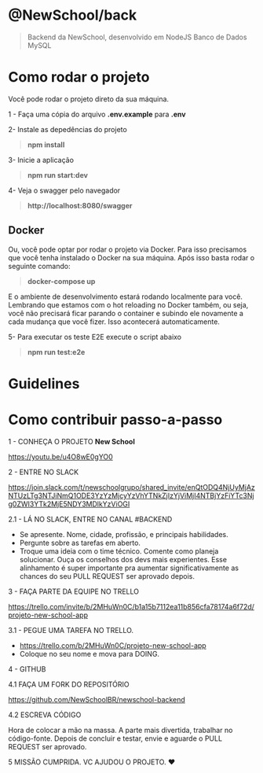 # @NewSchool/back

> Backend da NewSchool, desenvolvido em NodeJS
> Banco de Dados MySQL

# Como rodar o projeto

Você pode rodar o projeto direto da sua máquina.

1 - Faça uma cópia do arquivo **.env.example** para **.env**

2- Instale as depedências do projeto

> **npm install**

3- Inicie a aplicação

> **npm run start:dev**

4- Veja o swagger pelo navegador

> **http://localhost:8080/swagger**

## Docker

Ou, você pode optar por rodar o projeto via Docker. Para isso precisamos
que você tenha instalado o Docker na sua máquina.
Após isso basta rodar o seguinte comando:

> **docker-compose up**

E o ambiente de desenvolvimento estará rodando localmente para você. Lembrando
que estamos com o hot reloading no Docker também, ou seja, você não precisará
ficar parando o container e subindo ele novamente a cada mudança que você fizer.
Isso acontecerá automaticamente.

5- Para executar os teste E2E execute o script abaixo

> **npm run test:e2e**

# Guidelines

# Como contribuir passo-a-passo

1 - CONHEÇA O PROJETO **New School**

https://youtu.be/u4O8wE0gYO0

2 - ENTRE NO SLACK

https://join.slack.com/t/newschoolgrupo/shared_invite/enQtODQ4NjUyMjAzNTUzLTg3NTJiNmQ1ODE3YzYzMjcyYzVhYTNkZjIzYjViMjI4NTBjYzFiYTc3Njg0ZWI3YTk2MjE5NDY3MDlkYzViOGI

2.1 - LÁ NO SLACK, ENTRE NO CANAL #BACKEND

- Se apresente. Nome, cidade, profissão, e principais habilidades.
- Pergunte sobre as tarefas em aberto.
- Troque uma ideia com o time técnico. Comente como planeja solucionar. Ouça os conselhos dos devs mais experientes. Esse alinhamento é super importante pra aumentar significativamente as chances do seu PULL REQUEST ser aprovado depois.

3 - FAÇA PARTE DA EQUIPE NO TRELLO

https://trello.com/invite/b/2MHuWn0C/b1a15b7112ea11b856cfa78174a6f72d/projeto-new-school-app

3.1 - PEGUE UMA TAREFA NO TRELLO.

- https://trello.com/b/2MHuWn0C/projeto-new-school-app
- Coloque no seu nome e mova para DOING.

4 - GITHUB

4.1 FAÇA UM FORK DO REPOSITÓRIO

https://github.com/NewSchoolBR/newschool-backend

4.2 ESCREVA CÓDIGO

Hora de colocar a mão na massa. A parte mais divertida, trabalhar no código-fonte. Depois de concluir e testar, envie e aguarde o PULL REQUEST ser aprovado.

5 MISSÃO CUMPRIDA. VC AJUDOU O PROJETO. ❤️
